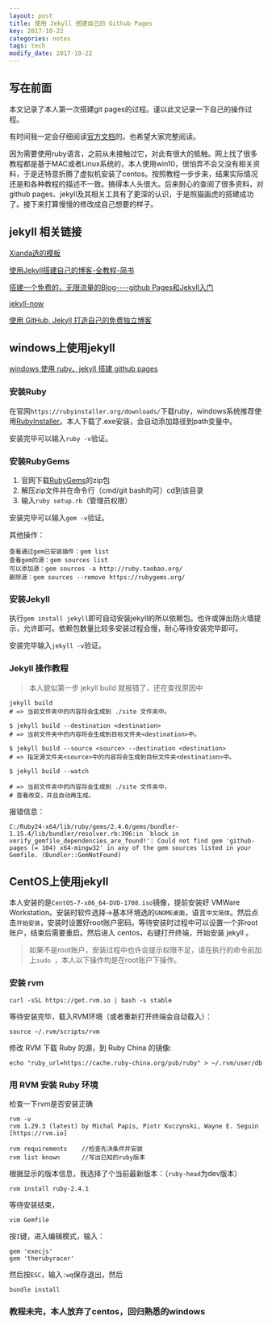 ```yaml
---
layout: post
title: 使用 Jekyll 搭建自己的 Github Pages
key: 2017-10-22
categories: notes
tags: tech
modify_date: 2017-10-22
---
```


## 写在前面 
本文记录了本人第一次搭建git pages的过程。谨以此文记录一下自己的操作过程。

<!--more-->

有时间我一定会仔细阅读[官方文档](http://jekyll.com.cn/docs/home/)的。也希望大家完整阅读。

因为需要使用ruby语言，之前从未接触过它，对此有很大的抵触。网上找了很多教程都是基于MAC或者Linux系统的，本人使用win10，很怕弄不会又没有相关资料，于是还特意折腾了虚拟机安装了centos。按照教程一步步来，结果实际情况还是和各种教程的描述不一致。搞得本人头很大。后来耐心的查阅了很多资料，对github pages、jekyll及其相关工具有了更深的认识，于是照猫画虎的搭建成功了。接下来打算慢慢的修改成自己想要的样子。


## jekyll 相关链接

[Xianda选的模板](https://github.com/kitian616/jekyll-TeXt-theme)

[使用Jekyll搭建自己的博客-全教程-简书](http://www.jianshu.com/p/c04475ba80e4)

[搭建一个免费的，无限流量的Blog----github Pages和Jekyll入门](http://www.ruanyifeng.com/blog/2012/08/blogging_with_jekyll.html)

[jekyll-now](https://github.com/barryclark/jekyll-now)

[使用 GitHub, Jekyll 打造自己的免费独立博客](http://blog.csdn.net/on_1y/article/details/19259435)


## windows上使用jekyll

[windows 使用 ruby、jekyll 搭建 github pages](http://blog.csdn.net/u013009839/article/details/43742901)

### 安装Ruby

在官网`https://rubyinstaller.org/downloads/`下载ruby，windows系统推荐使用[RubyInstaller](https://rubyinstaller.org/downloads/)。本人下载了.exe安装，会自动添加路径到path变量中。

安装完毕可以输入`ruby -v`验证。

### 安装RubyGems

1. 官网下载[RubyGems](https://rubyinstaller.org/downloads/)的zip包
2. 解压zip文件并在命令行（cmd/git bash均可）cd到该目录
3. 输入`ruby setup.rb`（管理员权限）

安装完毕可以输入`gem -v`验证。

其他操作：

~~~shell
查看通过gem已安装插件：gem list
查看gem的源：gem sources list
可以添加源：gem sources -a http://ruby.taobao.org/
删除源：gem sources --remove https://rubygems.org/
~~~

### 安装Jekyll

执行`gem install jekyll`即可自动安装jekyll的所以依赖包。也许或弹出防火墙提示，允许即可。依赖包数量比较多安装过程会慢，耐心等待安装完毕即可。

安装完毕输入`jekyll -v`验证。

### Jekyll 操作教程

> 本人貌似第一步 jekyll build 就报错了，还在查找原因中

```shell
jekyll build
# => 当前文件夹中的内容将会生成到 ./site 文件夹中。

$ jekyll build --destination <destination>
# => 当前文件夹中的内容将会生成到目标文件夹<destination>中。

$ jekyll build --source <source> --destination <destination>
# => 指定源文件夹<source>中的内容将会生成到目标文件夹<destination>中。

$ jekyll build --watch

# => 当前文件夹中的内容将会生成到 ./site 文件夹中，
# 查看改变，并且自动再生成。
```

报错信息：
```shell
C:/Ruby24-x64/lib/ruby/gems/2.4.0/gems/bundler-1.15.4/lib/bundler/resolver.rb:396:in `block in verify_gemfile_dependencies_are_found!': Could not find gem 'github-pages (= 104) x64-mingw32' in any of the gem sources listed in your Gemfile. (Bundler::GemNotFound)
```


## CentOS上使用jekyll

本人安装的是`CentOS-7-x86_64-DVD-1708.iso`镜像，提前安装好 VMWare Workstation。安装时软件选择->基本环境选的`GNOME桌面`，语言`中文简体`。然后点击`开始安装`，安装时设置好root账户密码。等待安装时过程中可以设置一个非root账户，结束后需要重启。然后进入 centos，右键打开终端，开始安装 jekyll 。

> 如果不是root账户，安装过程中也许会提示权限不足，请在执行的命令前加上`sudo `，本人以下操作均是在root账户下操作。

### 安装 rvm

```shell
curl -sSL https://get.rvm.io | bash -s stable
```

等待安装完毕，载入RVM环境（或者重新打开终端会自动载入）：

```shell
source ~/.rvm/scripts/rvm
```

修改 RVM 下载 Ruby 的源，到 Ruby China 的镜像:

```shell
echo "ruby_url=https://cache.ruby-china.org/pub/ruby" > ~/.rvm/user/db
```

### 用 RVM 安装 Ruby 环境

检查一下rvm是否安装正确

```shell
rvm -v
rvm 1.29.3 (latest) by Michal Papis, Piotr Kuczynski, Wayne E. Seguin [https://rvm.io]
```

```shell
rvm requirements	//检查先决条件并安装
rvm list known		//写出已知的ruby版本
```

根据显示的版本信息，我选择了个当前最新版本：（`ruby-head`为dev版本）

```shell
rvm install ruby-2.4.1
```
等待安装结束，

```shell
vim Gemfile
```

按`I`键，进入编辑模式，输入：

```shell
gem 'execjs'
gem 'therubyracer'
```

然后按`ESC`，输入`:wq`保存退出，然后

 ```shell
bundle install
 ```

### 教程未完，本人放弃了centos，回归熟悉的windows


